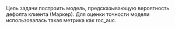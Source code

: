 Цель задачи построить модель, предсказывающую вероятность дефолта клиента (Маркер). Для оценки точности модели использовалась такая метрика как roc_auc.

